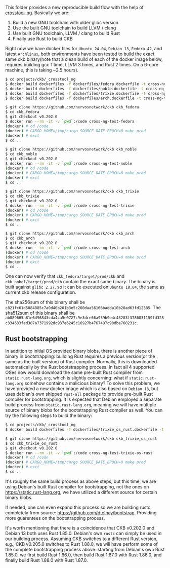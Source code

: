 This folder provides a new reproducible build flow with the help of [crosstool-ng](https://crosstool-ng.github.io/). Basically we are:

1. Build a new GNU toolchain with older glibc version
2. Use the built GNU toolchain to build LLVM / clang
3. Use built GNU toolchain, LLVM / clang to build Rust
4. Finally use Rust to build CKB

Right now we have docker files for `Ubuntu 24.04`, `Debian 13`, `Fedora 42`, and latest `Archlinux`, both environments have been tested to build the exact same ckb binary(note that a clean build of each of the docker image below, requires building gcc 1 time, LLVM 3 times, and Rust 2 times. On a 6-core machine, this is taking ~2.5 hours).

```bash
$ cd projects/ckb/_crosstool_ng
$ docker build dockerfiles -f dockerfiles/fedora.dockerfile -t cross-ng-test-fedora
$ docker build dockerfiles -f dockerfiles/noble.dockerfile -t cross-ng-test-noble
$ docker build dockerfiles -f dockerfiles/trixie.dockerfile -t cross-ng-test-trixie
$ docker build dockerfiles -f dockerfiles/arch.dockerfile -t cross-ng-test-arch

$ git clone https://github.com/nervosnetwork/ckb ckb_fedora
$ cd ckb_fedora
$ git checkout v0.202.0
$ docker run --rm -it -v `pwd`:/code cross-ng-test-fedora
(docker) # cd /code
(docker) # CARGO_HOME=/tmp/cargo SOURCE_DATE_EPOCH=0 make prod
(docker) # exit
$ cd ..

$ git clone https://github.com/nervosnetwork/ckb ckb_noble
$ cd ckb_noble
$ git checkout v0.202.0
$ docker run --rm -it -v `pwd`:/code cross-ng-test-noble
(docker) # cd /code
(docker) # CARGO_HOME=/tmp/cargo SOURCE_DATE_EPOCH=0 make prod
(docker) # exit
$ cd ..

$ git clone https://github.com/nervosnetwork/ckb ckb_trixie
$ cd ckb_trixie
$ git checkout v0.202.0
$ docker run --rm -it -v `pwd`:/code cross-ng-test-trixie
(docker) # cd /code
(docker) # CARGO_HOME=/tmp/cargo SOURCE_DATE_EPOCH=0 make prod
(docker) # exit
$ cd ..

$ git clone https://github.com/nervosnetwork/ckb ckb_arch
$ cd ckb_arch
$ git checkout v0.202.0
$ docker run --rm -it -v `pwd`:/code cross-ng-test-arch
(docker) # cd /code
(docker) # CARGO_HOME=/tmp/cargo SOURCE_DATE_EPOCH=0 make prod
(docker) # exit
$ cd ..
```

One can now verify that `ckb_fedora/target/prod/ckb` and `ckb_nobel/target/prod/ckb` contain the exact same binary. The binary is built against `glibc 2.27`, so it can be executed on `Ubuntu 18.04`, the same as current ckb release configuration.

The sha256sum of this binary shall be `c821fc61d5084885c7a0d40b201b3e5c260daa56166badda10b20ad63fd12585`.
The sha512sum of this binary shall be `ab889665a81e6d96843cda4ca5e0727c9e3dce66a959b9e4c43283f3786831159fd328c334633fad387a7371992dc937e6245c16927b4767487c98dbe760231c`.

## Rust bootstrapping

In addition to initial OS provided binary blobs, there is another piece of binary in bootstrapping: building Rust requires a previous version(or the same as the built version) of Rust compiler. Normally, this is downloaded automatically by the Rust bootstrapping process. In fact all 4 supported OSes now would download the same pre-built Rust compiler from `static.rust-lang.org`, which is slightly concerning: what if `static.rust-lang.org` somehow contains a malicious binary? To solve this problem, we have provided a new docker image which is also based on `Debian 13`, but uses debian's own shipped `rust-all` package to provide pre-built Rust compiler for bootstrapping. It is expected that Debian employed a separate build process from `static.rust-lang.org`, meaning we will have multiple source of binary blobs for the bootstrapping Rust compiler as well. You can try the following steps to build the binary:

```bash
$ cd projects/ckb/_crosstool_ng
$ docker build dockerfiles -f dockerfiles/trixie_os_rust.dockerfile -t cross-ng-test-trixie-os-rust

$ git clone https://github.com/nervosnetwork/ckb ckb_trixie_os_rust
$ cd ckb_trixie_os_rust
$ git checkout v0.202.0
$ docker run --rm -it -v `pwd`:/code cross-ng-test-trixie-os-rust
(docker) # cd /code
(docker) # CARGO_HOME=/tmp/cargo SOURCE_DATE_EPOCH=0 make prod
(docker) # exit
$ cd ..
```

It's roughly the same build process as above steps, but this time, we are using Debian's built Rust compiler for bootstrapping, not the ones on <https://static.rust-lang.org>, we have utilized a different source for certain binary blobs.

If needed, one can even expand this process so we are building rustc completely from source: <https://github.com/dtolnay/bootstrap>. Providing more guarentees on the bootstrapping process.

It's worth mentioning that there is a coincidence that CKB v0.202.0 and Debian 13 both uses Rust 1.85.0. Debian's own `rustc` can simply be used in our building process. Assuming CKB switches to a different Rust version, e.g., CKB v0.205.0 switches to Rust 1.88.0, we will have perform some of the complete bootstrapping process above: starting from Debian's own Rust 1.85.0, we first build Rust 1.86.0, then build Rust 1.87.0 with Rust 1.86.0, and finally build Rust 1.88.0 with Rust 1.87.0.
